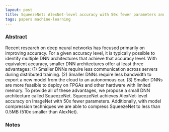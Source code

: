 ```yaml
---
layout: post
title: SqueezeNet: AlexNet-level accuracy with 50x fewer parameters and <0.5mb model size
tags: papers machine-learning
---
```


### [Abstract](https://arxiv.org/abs/1602.07360)

Recent research on deep neural networks has focused primarily on improving
accuracy. For a given accuracy level, it is typically possible to identify
multiple DNN architectures that achieve that accuracy level. With equivalent
accuracy, smaller DNN architectures offer at least three advantages: (1) Smaller
DNNs require less communication across servers during distributed training. (2)
Smaller DNNs require less bandwidth to export a new model from the cloud to an
autonomous car. (3) Smaller DNNs are more feasible to deploy on FPGAs and other
hardware with limited memory. To provide all of these advantages, we propose a
small DNN architecture called SqueezeNet. SqueezeNet achieves AlexNet-level
accuracy on ImageNet with 50x fewer parameters. Additionally, with model
compression techniques we are able to compress SqueezeNet to less than 0.5MB
(510x smaller than AlexNet).

### Notes
